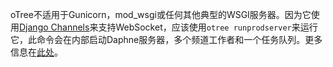 oTree不适用于Gunicorn，mod_wsgi或任何其他典型的WSGI服务器。因为它使用[Django Channels]()来支持WebSocket，应该使用`otree runprodserver`来运行它，此命令会在内部启动Daphne服务器，多个频道工作者和一个任务队列。更多信息在[此处]()。